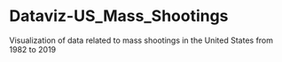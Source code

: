 # Dataviz-US_Mass_Shootings
Visualization of data related to mass shootings in the United States from 1982 to 2019

